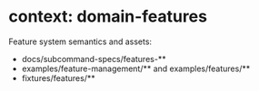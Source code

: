 # context: domain-features

Feature system semantics and assets:
- docs/subcommand-specs/features-**
- examples/feature-management/** and examples/features/**
- fixtures/features/**
